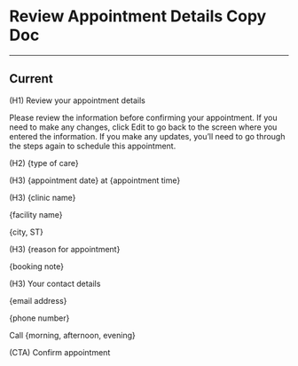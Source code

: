 # Review Appointment Details Copy Doc

---

## Current

(H1) Review your appointment details

Please review the information before confirming your appointment. If you need to make any changes, click Edit to go back to the screen where you entered the information. If you make any updates, you’ll need to go through the steps again to schedule this appointment.

(H2) {type of care}

(H3) {appointment date} at {appointment time}

(H3) {clinic name}

{facility name}

{city, ST}

(H3) {reason for appointment}

{booking note}

(H3) Your contact details

{email address}

{phone number}

Call {morning, afternoon, evening}


(CTA) Confirm appointment
